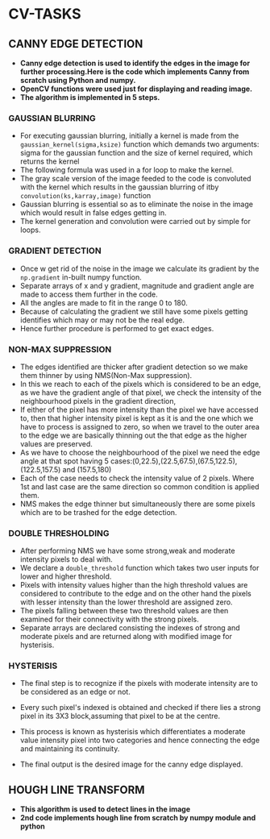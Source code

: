 # CV-TASKS
## **CANNY EDGE DETECTION**
* **Canny edge detection is used to identify the edges in the image for further processing.Here is the code which implements Canny from scratch using Python and numpy.**
* **OpenCV functions were used just for displaying and reading image.**
* **The algorithm is implemented in 5 steps.**

### GAUSSIAN BLURRING
* For executing gaussian blurring, initially a kernel is made from the ```gaussian_kernel(sigma,ksize)``` function which demands two arguments: sigma for the gaussian function and the size of kernel required, which returns the kernel
* The following formula was used in a for loop to make the kernel.
* The gray scale version of the image feeded to the code is convoluted with the kernel which results in the gaussian blurring of itby ```convolution(ks,karray,image)``` function
* Gaussian blurring is essential so as to eliminate the noise in the image which would result in false edges getting in.
* The kernel generation and convolution were carried out by simple for loops.

### GRADIENT DETECTION
* Once w get rid of the noise in the image we calculate its gradient by the ```np.gradient``` in-built numpy function.
* Separate arrays of x and y gradient, magnitude and gradient angle are made to access them further in the code.
* All the angles are made to fit in the range 0 to 180.
* Because of calculating the gradient we still have some pixels getting identifies which may or may not be the real edge.
* Hence further procedure is performed to get exact edges.

### NON-MAX SUPPRESSION
* The edges identified are thicker after gradient detection so we make them thinner by using NMS(Non-Max suppression).
* In this we reach to each of the pixels which is considered to be an edge, as we have the gradient angle of that pixel, we check the intensity of the neighbourhood pixels in the gradient direction,
* If either of the pixel has more intensity than the pixel we have accessed to, then that higher intensity pixel is kept as it is and the one which we have to process is assigned to zero, so when we travel to the outer area to the edge we are basically thinning out the that edge as the higher values are preserved.
* As we have to choose the neighbourhood of the pixel we need the edge angle at that spot having 5 cases:(0,22.5),(22.5,67.5),(67.5,122.5),(122.5,157.5) and (157.5,180) 
* Each of the case needs to check the intensity value of 2 pixels. Where 1st and last case are the same direction so common condition is applied them. 
* NMS makes the edge thinner but simultaneously there are some pixels which are to be trashed for the edge detection.

### DOUBLE THRESHOLDING
* After performing NMS we have some strong,weak and moderate intensity pixels to deal with.
* We declare a ```double_threshold``` function which takes two user inputs for lower and higher threshold.
* Pixels with intensity values higher than the high threshold values are considered to contribute to the edge and on the other hand the pixels with lesser intensity than the lower threshold are assigned zero.
* The pixels falling between these two threshold values are then examined for their connectivity with the strong pixels.
* Separate arrays are declared consisting the indexes of strong and moderate pixels and are returned along with modified image for hysterisis.

### HYSTERISIS
* The final step is to recognize if the pixels with moderate intensity are to be considered as an edge or not.
* Every such pixel's indexed is obtained and checked if there lies a strong pixel in its 3X3 block,assuming that pixel to be at the centre.
* This process is known as hysterisis which differentiates a moderate value intensity pixel into two categories and hence connecting the edge and maintaining its continuity.

* The final output is the desired image for the canny edge displayed.


## HOUGH LINE TRANSFORM
* **This algorithm is used to detect lines in the image** 
* **2nd code implements hough line from scratch by numpy module and python**
